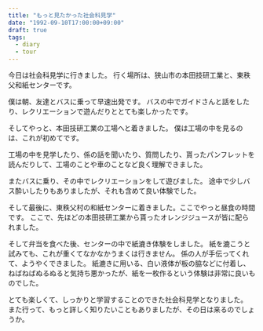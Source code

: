 ```yaml
---
title: "もっと見たかった社会科見学"
date: "1992-09-10T17:00:00+09:00"
draft: true
tags:
  - diary
  - tour
---
```


今日は社会科見学に行きました。
行く場所は、狭山市の本田技研工業と、東秩父和紙センターです。

僕は朝、友達とバスに乗って早速出発です。
バスの中でガイドさんと話をしたり、レクリエーションで遊んだりととても楽しかったです。

そしてやっと、本田技研工業の工場へと着きました。
僕は工場の中を見るのは、これが初めてです。

工場の中を見学したり、係の話を聞いたり、質問したり、貰ったパンフレットを読んだりして、工場のことや車のことなど良く理解できました。

またバスに乗り、その中でレクリエーションをして遊びました。
途中で少しバス酔いしたりもありましたが、それも含めて良い体験でした。

そして最後に、東秩父村の和紙センターに着きました。ここでやっと昼食の時間です。
ここで、先ほどの本田技研工業から貰ったオレンジジュースが皆に配られました。

そして弁当を食べた後、センターの中で紙漉き体験をしました。
紙を漉こうと試みても、これが重くてなかなかうまくは行きません。
係の人が手伝ってくれて、ようやくできました。
紙漉きに用いる、白い液体が板の脇などに付着し、ねばねばぬるぬると気持ち悪かったが、紙を一枚作るという体験は非常に良いものでした。

とても楽しくて、しっかりと学習することのできた社会科見学となりました。
また行って、もっと詳しく知りたいこともありましたが、その日は来るのでしょうか。

